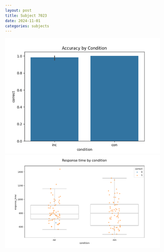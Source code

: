 ```yaml
---
layout: post
title: Subject 7023
date: 2024-11-01
categories: subjects
---
```


![](data/7023/run-22/7023_NF_acc.png)
![](data/7023/run-22/7023_NF_rt.png)
